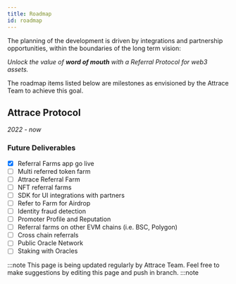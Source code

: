 ```yaml
---
title: Roadmap
id: roadmap
---
```


The planning of the development is driven by integrations and partnership opportunities, within the boundaries of the long term vision:  

*Unlock the value of **word of mouth** with a Referral Protocol for web3 assets.*

The roadmap items listed below are milestones as envisioned by the Attrace Team to achieve this goal.

## Attrace Protocol
_2022 - now_  
### Future Deliverables

<div class="roadmap">

- [x] Referral Farms app go live
- [ ] Multi referred token farm
- [ ] Attrace Referral Farm
- [ ] NFT referral farms
- [ ] SDK for UI integrations with partners
- [ ] Refer to Farm for Airdrop
- [ ] Identity fraud detection
- [ ] Promoter Profile and Reputation
- [ ] Referral farms on other EVM chains (i.e. BSC, Polygon)
- [ ] Cross chain referrals
- [ ] Public Oracle Network
- [ ] Staking with Oracles

</div>





:::note
This page is being updated regularly by Attrace Team. Feel free to make suggestions by editing this page and push in branch.
:::note


 

